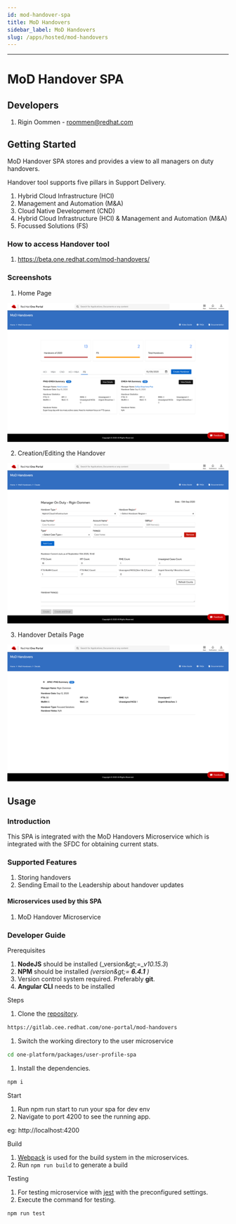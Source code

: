 ```yaml
---
id: mod-handover-spa
title: MoD Handovers
sidebar_label: MoD Handovers
slug: /apps/hosted/mod-handovers
---
```

* * *
# MoD Handover SPA

## Developers

1. Rigin Oommen - [roommen@redhat.com](mailto:roommen@redhat.com)

## Getting Started

MoD Handover SPA stores and provides a view to all managers on duty handovers.

Handover tool supports five pillars in Support Delivery.

1. Hybrid Cloud Infrastructure (HCI)
2. Management and Automation (M&amp;A)
3. Cloud Native Development (CND)
4. Hybrid Cloud Infrastructure (HCI) &amp; Management and Automation (M&amp;A)
5. Focussed Solutions (FS)

### How to access Handover tool
1. https://beta.one.redhat.com/mod-handovers/

### Screenshots
1. Home Page

![img](./home.png)

2. Creation/Editing the Handover

![img](./create-edit.png)

3. Handover Details Page

![img](./details.png)


## Usage

### Introduction

This SPA is integrated with the MoD Handovers Microservice which is integrated with the SFDC for obtaining current stats.

### Supported Features

1. Storing handovers
2. Sending Email to the Leadership about handover updates

#### Microservices used by this SPA

1. MoD Handover Microservice

### Developer Guide

Prerequisites

1. **NodeJS** should be installed (_version\&gt;=__v10.15.3_)
2. **NPM** should be installed _(version\&gt;= __6.4.1__ )_
3. Version control system required. Preferably **git**.
4. **Angular CLI** needs to be installed

Steps

1. Clone the [repository](https://gitlab.cee.redhat.com/one-portal/mod-handovers).
```sh
https://gitlab.cee.redhat.com/one-portal/mod-handovers
```

1. Switch the working directory to the user microservice
```sh
cd one-platform/packages/user-profile-spa
```
1. Install the dependencies.
```sh
npm i
```
Start

1. Run npm run start to run your spa for dev env
2. Navigate to port 4200 to see the running app.

eg: http://localhost:4200

Build

1. [Webpack](https://webpack.js.org/) is used for the build system in the microservices.
2. Run ```npm run build``` to generate a build

Testing

1. For testing microservice with [jest](https://jestjs.io/) with the preconfigured settings.
2. Execute the command for testing.
```sh
npm run test
```
